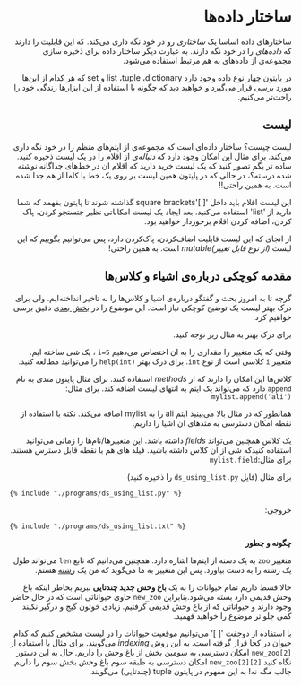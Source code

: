 <div dir=rtl>

# ساختار داده‌ها

ساختارهای داده اساسا یک *ساختاری* رو در خود نگه داری می‌کند. که این قابلیت را دارند که *داده‌های* را در خود نگه دارند. به عبارت دیگر ساختار داده برای ذخیره سازی مجموعه‌ی از داده‌های به هم مرتبط استفاده می‌‌شود.

در پایتون چهار نوع داده وجود دارد list ،tuple ،dictionary و  set که هر کدام از این‌ها مورد برسی قرار می‌گیرد و خواهید دید که چگونه با استفاده از این ابزارها زندگی خود را راحت‌تر می‌کنیم. 

## لیست 

لیست چیست؟ ساختار داده‌ای است که مجموعه‌ی از ایتم‌های منظم را در خود نگه داری می‌کند. برای مثال این امکان وجود دارد که *دنباله‌ی* از اقلام را در یک لیست ذخیره کنید.
ساده تر بگم تصور کنید که یک لیست خرید دارید که اقلام ان در خط‌های جداگانه نوشته شده درسته؟، در حالی که در پایتون همین لیست بر روی یک خط با کاما از هم جدا شده است. به همین راحتی!!

این لیست اقلام باید داخل  '[ ]'square brackets گذاشته شوند تا پایتون بفهمد که شما دارید از 'list' استفاده می‌کنید.
بعد ایجاد یک لیست امکاناتی نظیر جتستجو کردن، پاک کردن، اضافه کردن اقلام برخوردار خواهید بود.

از انجای که این لیست قابلیت اضاف‌کردن، پاک‌کردن دارد، پس می‌توانیم بگوییم که این لیست *(از نوع قابل تغییر)mutable* است. به همین راحتی!

## مقدمه‌ کوچکی درباره‌ی اشیاء و کلاس‌ها

گرچه تا به امروز بحث و گفتگو درباره‌ی اشیا و کلاس‌ها را به تاخیر انداخته‌ایم. ولی برای درک بهتر لیست یک توضیح کوچکی نیاز است. این موضوع را در  [بخش بعدی](./oop.md#oop) دقیق برسی خواهیم کرد.

برای درک بهتر به مثال زیر توجه کنید.

وقتی که یک متغییر را مقداری را به ان اختصاص می‌دهیم `i=5` ، یک *شی* ساخته ایم. متغییر `i` کلاسی است از نوع `int`.
برای درک بهتر  `help(int)` را می‌توانید مطالعه کنید.

کلاس‌ها این امکان را دارند که از *methods* استفاده کنند. برای مثال پایتون *متدی* به نام `append` دارد که می‌تواند یک ایتم به انتهای لیست اضافه کند.
برای مثال:  `mylist.append('ali')`

همانطور که در مثال بالا می‌بینید ایتم ali را به mylist اضافه می‌کند. نکته با استفاده از نقطه امکان دسترسی به متد‌های ان اشیا را داریم.

یک کلاس همچنین می‌تواند *fields* داشته باشد. این متغییرها/نام‌ها را زمانی می‌توانید استفاده کنیدکه شی از ان کلاس داشته باشید. فیلد های هم با نقطه قابل دسترس هستند. برای مثال:`mylist.field`




برای مثال (فایل `ds_using_list.py` را ذخیره کنید)

<div dir=ltr>


<pre><code>{% include "./programs/ds_using_list.py" %}</code></pre>

<div dir=rtl>


خروجی:

<div dir=ltr>

<pre><code>{% include "./programs/ds_using_list.txt" %}</code></pre>

<div dir=rtl>




**چگونه و چطور**

متغییر  `zoo` به یک دسته از ایتم‌ها اشاره دارد. همچنین می‌دانیم که تابع `len` می‌تواند طول یک رشته را به دست بیاورد. پس این متغییر به ما می‌گوید که من یک  [رشته](#sequence) هستم.

حالا قسط داریم تمام حیوانات را به یک **باغ وحش جدید چندتایی** ببریم بخاطر اینکه باغ وحش قدیمی دارد بسته می‌شود.بنابراین `new_zoo` حاوی حیواناتی است که در حال حاضر وجود دارند و حیواناتی که از باغ وحش قدیمی گرفتیم. زیادی خوتون گیج و درگیر نکیند کمی جلو تر موضوع را خواهید فهمید.
 
با استفاده از دوجفت  '[ ]' می‌توانیم موقعیت حیوانات را در لیست مشخص کنیم که کدام حیوان در کجا قرار گرفته است. به این روش  _indexing_  می‌گویند.
برای مثال با استفاده از  `[new_zoo[2` امکان دسترسی به سومین بخش از باغ وحش را داریم.
حال به این دستور نگاه کنید  `[new_zoo[2][2` امکان دسترسی به طبقه سوم باغ وحش بخش سوم را داریم. جالب مگه نه!
به این مفهوم در پایتون  tuple (چندتایی) می‌گویند.

